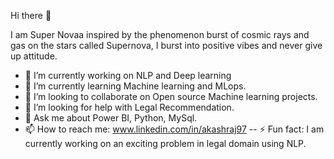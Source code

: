  Hi there 👋
 
 I am Super Novaa inspired by the phenomenon burst of cosmic rays and gas on the stars called Supernova, I burst into positive vibes and never give up attitude.


- 🔭 I’m currently working on NLP and Deep learning
- 🌱 I’m currently learning Machine learning and MLops.
- 👯 I’m looking to collaborate on Open source Machine learning projects.
- 🤔 I’m looking for help with Legal Recommendation.
- 💬 Ask me about Power BI, Python, MySql.
- 📫 How to reach me: www.linkedin.com/in/akashraj97
-- ⚡ Fun fact: I am currently working on an exciting problem in legal domain using NLP.

